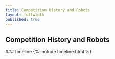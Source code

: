```yaml
---
title: Competition History and Robots
layout: fullwidth
published: true
---
```


## Competition History and Robots

###Timeline
{% include timeline.html %}
